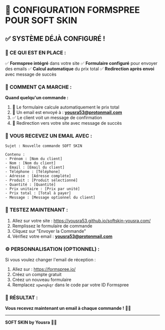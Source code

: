 # 📧 CONFIGURATION FORMSPREE POUR SOFT SKIN

## ✅ **SYSTÈME DÉJÀ CONFIGURÉ !**

### 🎯 **CE QUI EST EN PLACE :**

✅ **Formspree intégré** dans votre site
✅ **Formulaire configuré** pour envoyer des emails
✅ **Calcul automatique** du prix total
✅ **Redirection après envoi** avec message de succès

### 📧 **COMMENT ÇA MARCHE :**

**Quand quelqu'un commande :**
1. 📝 Le formulaire calcule automatiquement le prix total
2. 📧 Un email est envoyé à : **yousra53@protonmail.com**
3. ✅ Le client voit un message de confirmation
4. 🔄 Redirection vers votre site avec message de succès

### 📨 **VOUS RECEVEZ UN EMAIL AVEC :**

```
Sujet : Nouvelle commande SOFT SKIN

Contenu :
- Prénom : [Nom du client]
- Nom : [Nom du client]  
- Email : [Email du client]
- Téléphone : [Téléphone]
- Adresse : [Adresse complète]
- Produit : [Produit sélectionné]
- Quantité : [Quantité]
- Prix unitaire : [Prix par unité]
- Prix total : [Total à payer]
- Message : [Message optionnel du client]
```

### 🚀 **TESTEZ MAINTENANT :**

1. Allez sur votre site : https://yousra53.github.io/softskin-yousra.com/
2. Remplissez le formulaire de commande
3. Cliquez sur "Envoyer la Commande"
4. Vérifiez votre email : **yousra53@protonmail.com**

### ⚙️ **PERSONNALISATION (OPTIONNEL) :**

Si vous voulez changer l'email de réception :
1. Allez sur : https://formspree.io/
2. Créez un compte gratuit
3. Créez un nouveau formulaire
4. Remplacez `xpwnqkqr` dans le code par votre ID Formspree

### 🎊 **RÉSULTAT :**
**Vous recevez maintenant un email à chaque commande !** 📧✨

---
**SOFT SKIN by Yousra** 🌿✨
